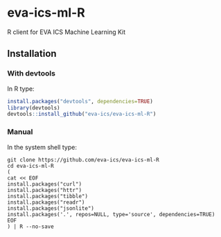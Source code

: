 # eva-ics-ml-R

R client for EVA ICS Machine Learning Kit

## Installation

### With devtools

In R type:

```R
install.packages("devtools", dependencies=TRUE)
library(devtools)
devtools::install_github("eva-ics/eva-ics-ml-R")
```

### Manual

In the system shell type:

```shell
git clone https://github.com/eva-ics/eva-ics-ml-R
cd eva-ics-ml-R
(
cat << EOF
install.packages("curl")
install.packages("httr")
install.packages("tibble")
install.packages("readr")
install.packages("jsonlite")
install.packages('.', repos=NULL, type='source', dependencies=TRUE)
EOF
) | R --no-save
```
